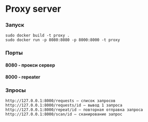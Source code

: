 # Proxy server

### Запуск
```
sudo docker build -t proxy . 
sudo docker run -p 8080:8080 -p 8000:8000 -t proxy
```

### Порты
#### 8080 - прокси сервер
#### 8000 - repeater

### Зпросы
```
http://127.0.0.1:8000/requests – список запросов
http://127.0.0.1:8000/requests/id – вывод 1 запроса
http://127.0.0.1:8000/repeat/id – повторная отправка запроса
http://127.0.0.1:8000/scan/id – сканирование запрос
```
